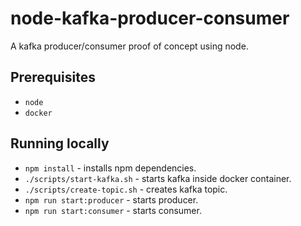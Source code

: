 # node-kafka-producer-consumer

A kafka producer/consumer proof of concept using node.

## Prerequisites

- `node`
- `docker`

## Running locally

- `npm install` - installs npm dependencies.
- `./scripts/start-kafka.sh` - starts kafka inside docker container.
- `./scripts/create-topic.sh` - creates kafka topic.
- `npm run start:producer` - starts producer.
- `npm run start:consumer` - starts consumer.
#
